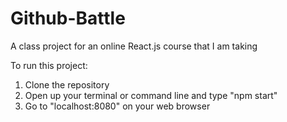 # Github-Battle
A class project for an online React.js course that I am taking

To run this project:

1. Clone the repository
2. Open up your terminal or command line and type "npm start"
3. Go to "localhost:8080" on your web browser
